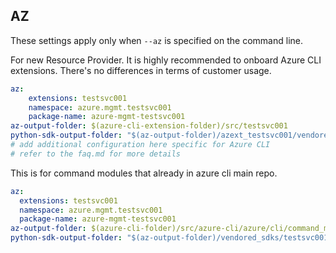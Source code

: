 ## AZ

These settings apply only when `--az` is specified on the command line.

For new Resource Provider. It is highly recommended to onboard Azure CLI extensions. There's no differences in terms of customer usage. 

``` yaml $(az) && $(target-mode) != 'core'
az:
    extensions: testsvc001
    namespace: azure.mgmt.testsvc001
    package-name: azure-mgmt-testsvc001
az-output-folder: $(azure-cli-extension-folder)/src/testsvc001
python-sdk-output-folder: "$(az-output-folder)/azext_testsvc001/vendored_sdks/testsvc001"
# add additional configuration here specific for Azure CLI
# refer to the faq.md for more details
```



This is for command modules that already in azure cli main repo. 
``` yaml $(az) && $(target-mode) == 'core'
az:
  extensions: testsvc001
  namespace: azure.mgmt.testsvc001
  package-name: azure-mgmt-testsvc001
az-output-folder: $(azure-cli-folder)/src/azure-cli/azure/cli/command_modules/testsvc001
python-sdk-output-folder: "$(az-output-folder)/vendored_sdks/testsvc001"
``` 